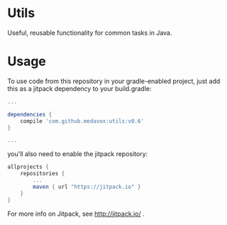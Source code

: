 # Utils
Useful, reusable functionality for common tasks in Java.

# Usage

To use code from this repository in your gradle-enabled project, just add this as a jitpack dependency to your build.gradle:

```gradle
...

dependencies {
    compile 'com.github.medavox:utils:v0.6'
}

...
```

you'll also need to enable the jitpack repository:

```gradle
allprojects {
    repositories {
        ...
        maven { url "https://jitpack.io" }
    }
}
```

For more info on Jitpack, see <http://jitpack.io/> .
